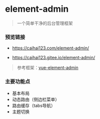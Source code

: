 # element-admin
> 一个简单干净的后台管理框架

### 预览链接
+ https://caihai123.com/element-admin/

+ https://caihai123.gitee.io/element-admin/

> 参考框架：[vue-element-admin](https://gitee.com/panjiachen/vue-element-admin) 

### 主要功能点
+ 基本布局
+ 动态路由（侧边栏菜单）
+ 路由缓存（tabs导航）
+ 主题切换